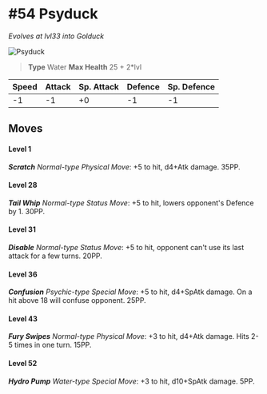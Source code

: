 # #54 Psyduck
*Evolves at lvl33 into Golduck*

![Psyduck](https://img.pokemondb.net/sprites/home/normal/1x/psyduck.png)

> **Type** Water
> **Max Health** 25 + 2\*lvl

| Speed | Attack | Sp. Attack | Defence | Sp. Defence |
| ----- | ------ | ---------- | ------- | ----------- |
| -1 | -1 | +0 | -1 | -1 |

## Moves
#### Level 1

***Scratch** Normal-type Physical Move*: +5 to hit, d4+Atk damage.  35PP.
#### Level 28

***Tail Whip** Normal-type Status Move*: +5 to hit, lowers opponent's Defence by 1. 30PP.
#### Level 31

***Disable** Normal-type Status Move*: +5 to hit, opponent can't use its last attack for a few turns. 20PP.
#### Level 36

***Confusion** Psychic-type Special Move*: +5 to hit, d4+SpAtk damage. On a hit above 18 will confuse opponent. 25PP.
#### Level 43

***Fury Swipes** Normal-type Physical Move*: +3 to hit, d4+Atk damage. Hits 2-5 times in one turn. 15PP.
#### Level 52

***Hydro Pump** Water-type Special Move*: +3 to hit, d10+SpAtk damage.  5PP.


